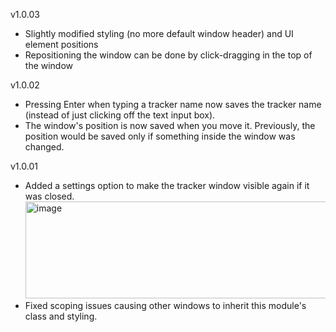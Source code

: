 v1.0.03
- Slightly modified styling (no more default window header) and UI element positions
- Repositioning the window can be done by click-dragging in the top of the window

v1.0.02
- Pressing Enter when typing a tracker name now saves the tracker name (instead of just clicking off the text input box).
- The window's position is now saved when you move it. Previously, the position would be saved only if something inside the window was changed.

v1.0.01
- Added a settings option to make the tracker window visible again if it was closed.
<img width="582" height="155" alt="image" src="https://github.com/user-attachments/assets/2c21a1da-6f04-41d7-bddd-3f1c1a26e59e" /><br>
- Fixed scoping issues causing other windows to inherit this module's class and styling.
